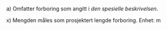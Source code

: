 a) Omfatter forboring som angitt i *den spesielle beskrivelsen*.

x) Mengden måles som prosjektert lengde forboring. Enhet: m

